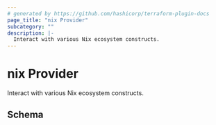 ```yaml
---
# generated by https://github.com/hashicorp/terraform-plugin-docs
page_title: "nix Provider"
subcategory: ""
description: |-
  Interact with various Nix ecosystem constructs.
---
```


# nix Provider

Interact with various Nix ecosystem constructs.



<!-- schema generated by tfplugindocs -->
## Schema
